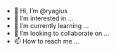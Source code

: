 - 👋 Hi, I’m @ryagius
- 👀 I’m interested in ...
- 🌱 I’m currently learning ...
- 💞️ I’m looking to collaborate on ...
- 📫 How to reach me ...

<!---
ryagius/ryagius is a ✨ special ✨ repository because its `README.md` (this file) appears on your GitHub profile.
You can click the Preview link to take a look at your changes.
--->
